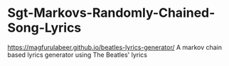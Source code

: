 # Sgt-Markovs-Randomly-Chained-Song-Lyrics
https://magfurulabeer.github.io/beatles-lyrics-generator/
A markov chain based lyrics generator using The Beatles' lyrics

